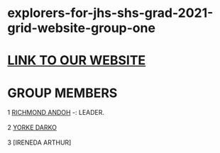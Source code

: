 # explorers-for-jhs-shs-grad-2021-grid-website-group-one
# [LINK TO OUR WEBSITE]( https://brightfield-tech-academy.github.io/explorers-for-jhs-shs-grad-2021-grid-website-group-one/ )
# GROUP MEMBERS
1 [RICHMOND ANDOH](https://github.com/Richmond-Andoh) -: LEADER.<br/><br/>
2 [YORKE DARKO](https://github.com/yorkedarko)<br/><br/>
3 [IRENEDA ARTHUR]
